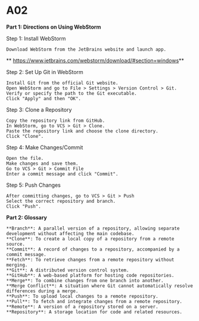 # A02

**Part 1: Directions on Using WebStorm**

Step 1: Install WebStorm

    Download WebStorm from the JetBrains website and launch app. 
**    https://www.jetbrains.com/webstorm/download/#section=windows**

Step 2: Set Up Git in WebStorm

    Install Git from the official Git website.
    Open WebStorm and go to File > Settings > Version Control > Git.
    Verify or specify the path to the Git executable.
    Click "Apply" and then "OK".

Step 3: Clone a Repository

    Copy the repository link from GitHub.
    In WebStorm, go to VCS > Git > Clone.
    Paste the repository link and choose the clone directory.
    Click "Clone".

Step 4: Make Changes/Commit

    Open the file.
    Make changes and save them.
    Go to VCS > Git > Commit File    
    Enter a commit message and click "Commit".

Step 5: Push Changes

    After committing changes, go to VCS > Git > Push
    Select the correct repository and branch.
    Click "Push".

**Part 2: Glossary** 

    **Branch**: A parallel version of a repository, allowing separate development without affecting the main codebase.
    **Clone**: To create a local copy of a repository from a remote source.
    **Commit**: A record of changes to a repository, accompanied by a commit message.
    **Fetch**: To retrieve changes from a remote repository without merging.
    **Git**: A distributed version control system.
    **GitHub**: A web-based platform for hosting code repositories.
    **Merge**: To combine changes from one branch into another.
    **Merge Conflict**: A situation where Git cannot automatically resolve differences during a merge.
    **Push**: To upload local changes to a remote repository.
    **Pull**: To fetch and integrate changes from a remote repository.
    **Remote**: A version of a repository stored on a server.
    **Repository**: A storage location for code and related resources.
